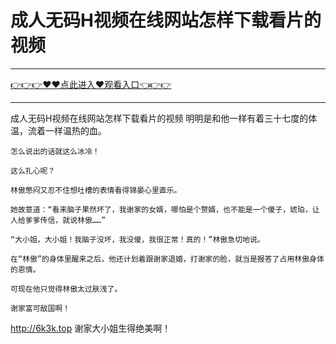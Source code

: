 # 成人无码H视频在线网站怎样下载看片的视频

<hr/><a href="https://github.com/etdfr/piqi/issues/1">👉👉👉♥♥点此进入♥观看入口👈👉👉</a><hr/>

成人无码H视频在线网站怎样下载看片的视频
 明明是和他一样有着三十七度的体温，流着一样温热的血。

    怎么说出的话就这么冰冷！

    这么扎心呢？

    林傲憋闷又忍不住想吐槽的表情看得锦晏心里直乐。

    她故意道：“看来脑子果然坏了，我谢家的女婿，哪怕是个赘婿，也不能是一个傻子，琥珀，让人给爹爹传信，就说林傲……”

    “大小姐，大小姐！我脑子没坏，我没傻，我很正常！真的！”林傲急切地说。

    在“林傲”的身体里醒来之后，他还计划着跟谢家退婚，打谢家的脸，就当是报答了占用林傲身体的恩情。

    可现在他只觉得林傲太过肤浅了。

    谢家富可敌国啊！
http://6k3k.top
    谢家大小姐生得绝美啊！
